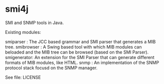 smi4j
=====

SMI and SNMP tools in Java.

Existing modules:

smiparser   : The JCC based grammar and SMI parser that generates a
              MIB tree.
smibrowser  : A Swing based tool with which MIB modules can beloaded
              and the MIB tree can be browsed (based on the SMI Parser).
smigenerator: An extension for the SMI Parser that can generate different
              formats of MIB modules, like HTML.
snmp        : An implementation of the SNMP protocol stack focusd on
              the SNMP manager.


See file: LICENSE
